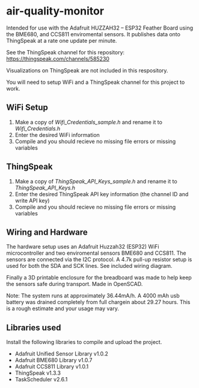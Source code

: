 # air-quality-monitor

Intended for use with the Adafruit HUZZAH32 – ESP32 Feather Board using the BME680, and CCS811 enviromental sensors. It publishes data onto ThingSpeak at a rate one update per minute. 

See the ThingSpeak channel for this repository: https://thingspeak.com/channels/585230

Visualizations on ThingSpeak are not included in this respository.

You will need to setup WiFi and a ThingSpeak channel for this project to work.

## WiFi Setup

1. Make a copy of *Wifi_Credentials_sample.h* and rename it to *Wifi_Credentials.h*
2. Enter the desired WiFi information
3. Compile and you should recieve no missing file errors or missing variables

## ThingSpeak

1. Make a copy of *ThingSpeak_API_Keys_sample.h* and rename it to *ThingSpeak_API_Keys.h*
2. Enter the desired ThingSpeak API key information (the channel ID and write API key)
3. Compile and you should recieve no missing file errors or missing variables

## Wiring and Hardware

The hardware setup uses an Adafruit Huzzah32 (ESP32) WiFi microcontroller and two enviromental sensors BME680 and CCS811. The sensors are connected via the I2C protocol. A 4.7k pull-up resistor setup is used for both the SDA and SCK lines. See included wiring diagram.

Finally a 3D printable enclosure for the breadboard was made to help keep the sensors safe during transport. Made in OpenSCAD.

Note: The system runs at approximately 36.44mA/h. A 4000 mAh usb battery was drained completely from full chargein about 29.27 hours. This is a rough estimate and your usage may vary.

## Libraries used

Install the following libraries to compile and upload the project.

* Adafruit Unified Sensor Library v1.0.2
* Adafruit BME680 Library v1.0.7
* Adafruit CCS811 Library v1.0.1
* ThingSpeak v1.3.3
* TaskScheduler v2.6.1
